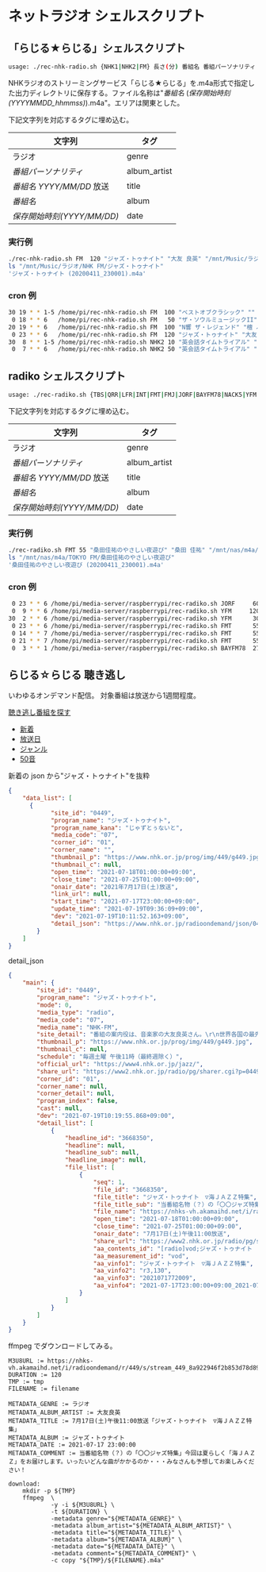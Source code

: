 # ネットラジオ シェルスクリプト

## 「らじる★らじる」シェルスクリプト

```bash
usage: ./rec-nhk-radio.sh {NHK1|NHK2|FM} 長さ(分) 番組名 番組パーソナリティ 出力ディレクトリ
```

NHKラジオのストリーミングサービス「らじる★らじる」を.m4a形式で指定した出力ディレクトリに保存する。ファイル名称は"*番組名* (*保存開始時刻(YYYYMMDD_hhmmss)*).m4a"。エリアは関東とした。

下記文字列を対応するタグに埋め込む。

| 文字列                     | タグ         |
| -------------------------- | ------------ |
| ラジオ                     | genre        |
| *番組パーソナリティ*       | album_artist |
| *番組名* *YYYY/MM/DD* 放送 | title        |
| *番組名*                   | album        |
| *保存開始時刻(YYYY/MM/DD)* | date         |

### 実行例

```bash
./rec-nhk-radio.sh FM  120 "ジャズ・トゥナイト" "大友 良英" "/mnt/Music/ラジオ/NHK FM/ジャズ・トゥナイト"
ls "/mnt/Music/ラジオ/NHK FM/ジャズ・トゥナイト"
'ジャズ・トゥナイト (20200411_230001).m4a'
```

### cron 例

```bash
30 19 * * 1-5 /home/pi/rec-nhk-radio.sh FM  100 "ベストオブクラシック" "" "/mnt/Music/ラジオ/NHK FM/ベストオブクラシック"
 0 18 * * 6   /home/pi/rec-nhk-radio.sh FM   50 "ザ・ソウルミュージックII" "村上 てつや" "/mnt/Music/ラジオ/NHK FM/ザ・ソウルミュージックII"
20 19 * * 6   /home/pi/rec-nhk-radio.sh FM  100 "N響 ザ・レジェンド" "檀 ふみ / 池辺 晋一郎" "/mnt/Music/ラジオ/NHK FM/N響 ザ・レジェンド"
 0 23 * * 6   /home/pi/rec-nhk-radio.sh FM  120 "ジャズ・トゥナイト" "大友 良英" "/mnt/Music/ラジオ/NHK FM/ジャズ・トゥナイト"
30  8 * * 1-5 /home/pi/rec-nhk-radio.sh NHK2 10 "英会話タイムトライアル" "スティーブ・ソレイシィ" "/mnt/Music/ラジオ/NHK NHK2/英会話タイムトライアル"
 0  7 * * 6   /home/pi/rec-nhk-radio.sh NHK2 50 "英会話タイムトライアル" "スティーブ・ソレイシィ" "/mnt/Music/ラジオ/NHK NHK2/英会話タイムトライアル"
```

## radiko シェルスクリプト

```bash
usage: ./rec-radiko.sh {TBS|QRR|LFR|INT|FMT|FMJ|JORF|BAYFM78|NACK5|YFM|...} 長さ(分) 番組名 番組パーソナリティ 出力ディレクトリ
```

下記文字列を対応するタグに埋め込む。

| 文字列                     | タグ         |
| -------------------------- | ------------ |
| ラジオ                     | genre        |
| *番組パーソナリティ*       | album_artist |
| *番組名* *YYYY/MM/DD* 放送 | title        |
| *番組名*                   | album        |
| *保存開始時刻(YYYY/MM/DD)* | date         |

### 実行例

```bash
./rec-radiko.sh FMT 55 "桑田佳祐のやさしい夜遊び" "桑田 佳祐" "/mnt/nas/m4a/TOKYO FM/桑田佳祐のやさしい夜遊び"
ls "/mnt/nas/m4a/TOKYO FM/桑田佳祐のやさしい夜遊び"
'桑田佳祐のやさしい夜遊び (20200411_230001).m4a'
```

### cron 例

```bash
 0 23 * * 6 /home/pi/media-server/raspberrypi/rec-radiko.sh JORF     60 "オトナのJAZZ TIME" "紗理" "/mnt/nas/m4a/ラジオ日本/オトナのJAZZ TIME"
 0  9 * * 6 /home/pi/media-server/raspberrypi/rec-radiko.sh YFM     120 "FUTURESCAPE" "小山 薫堂 / 柳井 麻希" "/mnt/nas/m4a/FMヨコハマ/FUTURESCAPE"
30  2 * * 6 /home/pi/media-server/raspberrypi/rec-radiko.sh YFM      30 "濱ジャズ" "ゴンザレス鈴木" "/mnt/nas/m4a/FMヨコハマ/濱ジャズ"
 0 23 * * 6 /home/pi/media-server/raspberrypi/rec-radiko.sh FMT      55 "桑田佳祐のやさしい夜遊び" "桑田 佳祐" "/mnt/nas/m4a/TOKYO FM/桑田佳祐のやさしい夜遊び"
 0 14 * * 7 /home/pi/media-server/raspberrypi/rec-radiko.sh FMT      55 "山下達郎のサンデー・ソングブック" "山下 達郎" "/mnt/nas/m4a/TOKYO FM/山下達郎のサンデー・ソングブック"
 0 21 * * 7 /home/pi/media-server/raspberrypi/rec-radiko.sh FMT      55 "SPITZ 草野マサムネのロック大陸漫遊記" "草野 マサムネ" "/mnt/nas/m4a/TOKYO FM/SPITZ 草野マサムネのロック大陸漫遊記"
 0  3 * * 1 /home/pi/media-server/raspberrypi/rec-radiko.sh BAYFM78  27 "PONTSUKA!!" "BUMP OF CHICKEN" "/mnt/nas/m4a/bayfm78/PONTSUKA!!"
```

## らじる☆らじる 聴き逃し

いわゆるオンデマンド配信。
対象番組は放送から1週間程度。

[聴き逃し番組を探す](https://www.nhk.or.jp/radio/ondemand/)

- [新着](https://www.nhk.or.jp/radioondemand/json/index_v3/index.json)
- [放送日](https://www.nhk.or.jp/radioondemand/json/index_v3/index_housoubi.json)
- [ジャンル](https://www.nhk.or.jp/radioondemand/json/index_v3/index_genre.json)
- [50音](https://www.nhk.or.jp/radioondemand/json/index_v3/index_50on.json)

新着の json から"ジャズ・トゥナイト"を抜粋

```json
{
    "data_list": [
      {
            "site_id": "0449",
            "program_name": "ジャズ・トゥナイト",
            "program_name_kana": "じゃずとぅないと",
            "media_code": "07",
            "corner_id": "01",
            "corner_name": "",
            "thumbnail_p": "https://www.nhk.or.jp/prog/img/449/g449.jpg",
            "thumbnail_c": null,
            "open_time": "2021-07-18T01:00:00+09:00",
            "close_time": "2021-07-25T01:00:00+09:00",
            "onair_date": "2021年7月17日(土)放送",
            "link_url": null,
            "start_time": "2021-07-17T23:00:00+09:00",
            "update_time": "2021-07-19T09:36:09+09:00",
            "dev": "2021-07-19T10:11:52.163+09:00",
            "detail_json": "https://www.nhk.or.jp/radioondemand/json/0449/bangumi_0449_01.json"
        }
    ]
}
```

detail_json

```json
{
    "main": {
        "site_id": "0449",
        "program_name": "ジャズ・トゥナイト",
        "mode": 0,
        "media_type": "radio",
        "media_code": "07",
        "media_name": "NHK-FM",
        "site_detail": "番組の案内役は、音楽家の大友良英さん。\r\n世界各国の最先端のジャズからクラシック・ジャズまでを、大友さんならではの視点で幅広く紹介します。番組の前半では毎回さまざまなテーマを設定した特集を、番組後半では内外の新譜を中心に紹介しています。",
        "thumbnail_p": "https://www.nhk.or.jp/prog/img/449/g449.jpg",
        "thumbnail_c": null,
        "schedule": "毎週土曜 午後11時（最終週除く）",
        "official_url": "https://www4.nhk.or.jp/jazz/",
        "share_url": "https://www2.nhk.or.jp/radio/pg/sharer.cgi?p=0449_01",
        "corner_id": "01",
        "corner_name": null,
        "corner_detail": null,
        "program_index": false,
        "cast": null,
        "dev": "2021-07-19T10:19:55.868+09:00",
        "detail_list": [
            {
                "headline_id": "3668350",
                "headline": null,
                "headline_sub": null,
                "headline_image": null,
                "file_list": [
                    {
                        "seq": 1,
                        "file_id": "3668350",
                        "file_title": "ジャズ・トゥナイト　▽海ＪＡＺＺ特集",
                        "file_title_sub": "当番組名物（？）の「〇〇ジャズ特集」今回は夏らしく「海ＪＡＺＺ」をお届けします。いったいどんな曲がかかるのか・・・みなさんも予想してお楽しみください！",
                        "file_name": "https://nhks-vh.akamaihd.net/i/radioondemand/r/449/s/stream_449_8a922946f2b853d78d898c942c86dc93.mp4/master.m3u8",
                        "open_time": "2021-07-18T01:00:00+09:00",
                        "close_time": "2021-07-25T01:00:00+09:00",
                        "onair_date": "7月17日(土)午後11:00放送",
                        "share_url": "https://www2.nhk.or.jp/radio/pg/sharer.cgi?p=0449_01_3668350",
                        "aa_contents_id": "[radio]vod;ジャズ・トゥナイト　▽海ＪＡＺＺ特集;r3,130;2021071772009;2021-07-17T23:00:00+09:00_2021-07-18T01:00:00+09:00",
                        "aa_measurement_id": "vod",
                        "aa_vinfo1": "ジャズ・トゥナイト　▽海ＪＡＺＺ特集",
                        "aa_vinfo2": "r3,130",
                        "aa_vinfo3": "2021071772009",
                        "aa_vinfo4": "2021-07-17T23:00:00+09:00_2021-07-18T01:00:00+09:00"
                    }
                ]
            }
        ]
    }
}
```

ffmpeg でダウンロードしてみる。

```make
M3U8URL := https://nhks-vh.akamaihd.net/i/radioondemand/r/449/s/stream_449_8a922946f2b853d78d898c942c86dc93.mp4/master.m3u8
DURATION := 120
TMP := tmp
FILENAME := filename

METADATA_GENRE := ラジオ
METADATA_ALBUM_ARTIST := 大友良英
METADATA_TITLE := 7月17日(土)午後11:00放送「ジャズ・トゥナイト　▽海ＪＡＺＺ特集」
METADATA_ALBUM := ジャズ・トゥナイト
METADATA_DATE := 2021-07-17 23:00:00
METADATA_COMMENT := 当番組名物（？）の「〇〇ジャズ特集」今回は夏らしく「海ＪＡＺＺ」をお届けします。いったいどんな曲がかかるのか・・・みなさんも予想してお楽しみください！

download:
	mkdir -p ${TMP}
	ffmpeg  \
			-y -i ${M3U8URL} \
			-t ${DURATION} \
			-metadata genre="${METADATA_GENRE}" \
			-metadata album_artist="${METADATA_ALBUM_ARTIST}" \
			-metadata title="${METADATA_TITLE}" \
			-metadata album="${METADATA_ALBUM}" \
			-metadata date="${METADATA_DATE}" \
			-metadata comment="${METADATA_COMMENT}" \
			-c copy "${TMP}/${FILENAME}.m4a"
```

